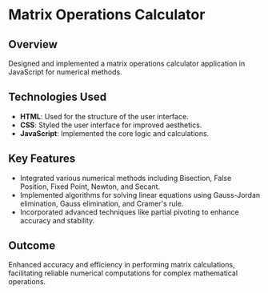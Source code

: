 # Matrix Operations Calculator

## Overview

Designed and implemented a matrix operations calculator application in JavaScript for numerical methods.

## Technologies Used

- **HTML**: Used for the structure of the user interface.
- **CSS**: Styled the user interface for improved aesthetics.
- **JavaScript**: Implemented the core logic and calculations.

## Key Features

- Integrated various numerical methods including Bisection, False Position, Fixed Point, Newton, and Secant.
- Implemented algorithms for solving linear equations using Gauss-Jordan elimination, Gauss elimination, and Cramer's rule.
- Incorporated advanced techniques like partial pivoting to enhance accuracy and stability.

## Outcome

Enhanced accuracy and efficiency in performing matrix calculations, facilitating reliable numerical computations for complex mathematical operations.
